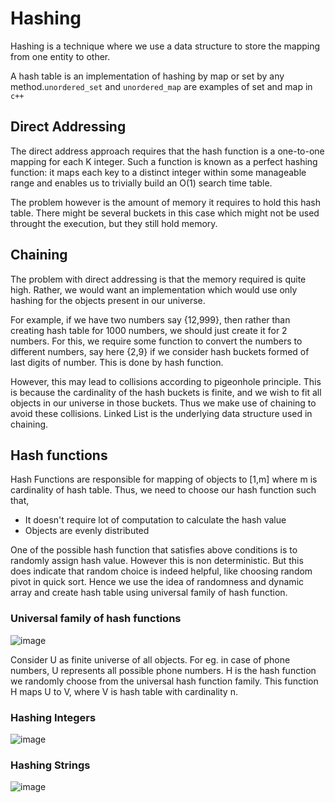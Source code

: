 # Hashing

Hashing is a technique where we use a data structure to store the mapping from one entity to other.

A hash table is an implementation of hashing by map or set by any method.```unordered_set``` and ```unordered_map``` are examples of set and map in ``c++``

## Direct Addressing

The direct address approach requires that the hash function is a one-to-one mapping for each K integer. Such a function is known as a perfect hashing function: it maps each key to a distinct integer within some manageable range and enables us to trivially build an O(1) search time table. 

The problem however is the amount of memory it requires to hold this hash table. There might be several buckets in this case which might not be used throught the execution, but they still hold memory.

## Chaining

The problem with direct addressing is that the memory required is quite high. Rather, we would want an implementation which would use only hashing for the objects present in our universe.

For example, if we have two numbers say {12,999}, then rather than creating hash table for 1000 numbers, we should just create it for 2 numbers. For this, we require some function to convert the numbers to different numbers, say here {2,9} if we consider hash buckets formed of last digits of number. This is done by hash function.

However, this may lead to collisions according to pigeonhole principle. This is because the cardinality of the hash buckets is finite, and we wish to fit all objects in our universe in those buckets. Thus we make use of chaining to avoid these collisions. Linked List is the underlying data structure used in chaining.

## Hash functions

Hash Functions are responsible for mapping of objects to [1,m] where m is cardinality of hash table. Thus, we need to choose our hash function such that,

* It doesn't require lot of computation to calculate the hash value
* Objects are evenly distributed 

One of the possible hash function that satisfies above conditions is to randomly assign hash value. However this is non deterministic. But this does indicate that random choice is indeed helpful, like choosing random pivot in quick sort. Hence we use the idea of randomness and dynamic array and create hash table using universal family of hash function.

### Universal family of hash functions

![image](https://github.com/PritK99/data-structures-and-algorithms/assets/103832825/245210cb-a723-440c-81ce-85fea08e6e4b)


Consider U as finite universe of all objects. For eg. in case of phone numbers, U represents all possible phone numbers. H is the hash function we randomly choose from the universal hash function family. This function H maps U to V, where V is hash table with cardinality n.

### Hashing Integers

![image](https://github.com/PritK99/data-structures-and-algorithms/assets/103832825/4df1e760-5fc3-42e1-ae09-128122389681)

### Hashing Strings

![image](https://github.com/PritK99/data-structures-and-algorithms/assets/103832825/63e1da70-6a71-440a-82f7-858a49a9fc0e)

